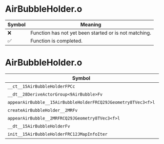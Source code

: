 # AirBubbleHolder.o
| Symbol | Meaning 
| ------------- | ------------- 
| :x: | Function has not yet been started or is not matching. 
| :white_check_mark: | Function is completed. 


# AirBubbleHolder.o
| Symbol | Decompiled? |
| ------------- | ------------- |
| `__ct__15AirBubbleHolderFPCc` | :white_check_mark: |
| `__dt__28DeriveActorGroup<9AirBubble>Fv` | :x: |
| `appearAirBubble__15AirBubbleHolderFRCQ29JGeometry8TVec3<f>l` | :white_check_mark: |
| `createAirBubbleHolder__2MRFv` | :white_check_mark: |
| `appearAirBubble__2MRFRCQ29JGeometry8TVec3<f>l` | :white_check_mark: |
| `__dt__15AirBubbleHolderFv` | :x: |
| `init__15AirBubbleHolderFRC12JMapInfoIter` | :x: |
